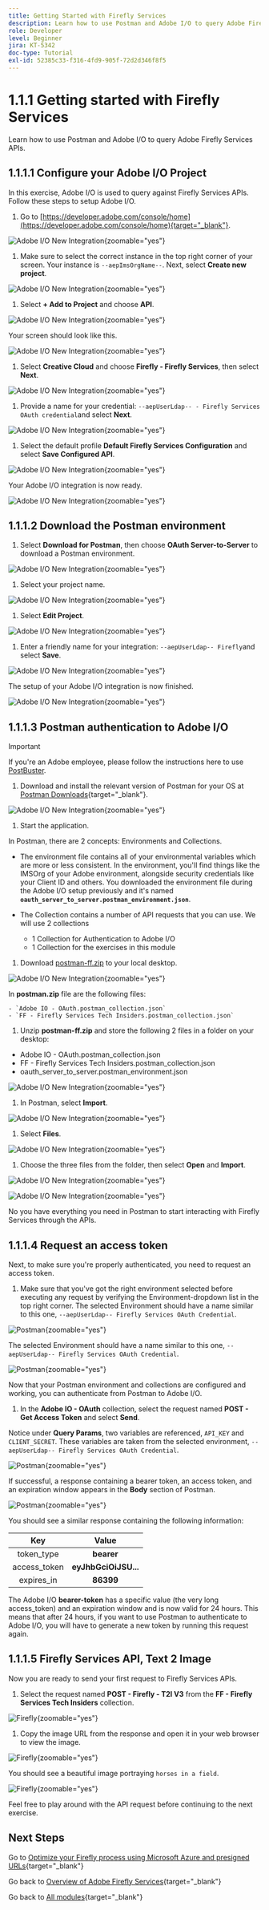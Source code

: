 ```yaml
---
title: Getting Started with Firefly Services
description: Learn how to use Postman and Adobe I/O to query Adobe Firefly Services APIs
role: Developer
level: Beginner
jira: KT-5342
doc-type: Tutorial
exl-id: 52385c33-f316-4fd9-905f-72d2d346f8f5
---
```

# 1.1.1 Getting started with Firefly Services

Learn how to use Postman and Adobe I/O to query Adobe Firefly Services APIs.

## 1.1.1.1 Configure your Adobe I/O Project

In this exercise, Adobe I/O is used to query against Firefly Services APIs. Follow these steps to setup Adobe I/O.

1. Go to [https://developer.adobe.com/console/home](https://developer.adobe.com/console/home){target="_blank"}.

  ![Adobe I/O New Integration](./images/iohome.png){zoomable="yes"}

1. Make sure to select the correct instance in the top right corner of your screen. Your instance is `--aepImsOrgName--`. Next, select **Create new project**.

  ![Adobe I/O New Integration](./images/iocomp.png){zoomable="yes"}

1. Select **+ Add to Project** and choose **API**.

  ![Adobe I/O New Integration](./images/adobe_io_access_api.png){zoomable="yes"}

 Your screen should look like this.

  ![Adobe I/O New Integration](./images/api1.png){zoomable="yes"}

1. Select **Creative Cloud** and choose **Firefly - Firefly Services**, then select **Next**.

  ![Adobe I/O New Integration](./images/api3.png){zoomable="yes"}

1. Provide a name for your credential: `--aepUserLdap-- - Firefly Services OAuth credential`and select **Next**.

  ![Adobe I/O New Integration](./images/api4.png){zoomable="yes"}

1. Select the default profile **Default Firefly Services Configuration** and select **Save Configured API**.

  ![Adobe I/O New Integration](./images/api9.png){zoomable="yes"}

  Your Adobe I/O integration is now ready.

  ![Adobe I/O New Integration](./images/api11.png){zoomable="yes"}

## 1.1.1.2 Download the Postman environment

1. Select **Download for Postman**, then choose **OAuth Server-to-Server** to download a Postman environment.

  ![Adobe I/O New Integration](./images/iopm.png){zoomable="yes"}

1. Select your project name.

  ![Adobe I/O New Integration](./images/api13.png){zoomable="yes"}

1. Select **Edit Project**.

  ![Adobe I/O New Integration](./images/api14.png){zoomable="yes"}

1. Enter a friendly name for your integration: `--aepUserLdap-- Firefly`and select **Save**.

  ![Adobe I/O New Integration](./images/api15.png){zoomable="yes"}

  The setup of your Adobe I/O integration is now finished.

  ![Adobe I/O New Integration](./images/api16.png){zoomable="yes"}

## 1.1.1.3 Postman authentication to Adobe I/O

>[!IMPORTANT]
>
>If you're an Adobe employee, please follow the instructions here to use [PostBuster](./../../../postbuster.md).

1. Download and install the relevant version of Postman for your OS at [Postman Downloads](https://www.postman.com/downloads/){target="_blank"}.

  ![Adobe I/O New Integration](./images/getstarted.png){zoomable="yes"}

1. Start the application.

  In Postman, there are 2 concepts: Environments and Collections.

  - The environment file contains all of your environmental variables which are more or less consistent. In the environment, you'll find things like the IMSOrg of your Adobe environment, alongside security credentials like your Client ID and others. You downloaded the environment file during the Adobe I/O setup previously and it's named  **`oauth_server_to_server.postman_environment.json`**.
    
  - The Collection contains a number of API requests that you can use. We will use 2 collections
    - 1 Collection for Authentication to Adobe I/O
    - 1 Collection for the exercises in this module

1. Download [postman-ff.zip](./../../../assets/postman/postman-ff.zip) to your local desktop. 

  ![Adobe I/O New Integration](./images/pmfolder.png){zoomable="yes"}

  In **postman.zip** file are the following files:

    - `Adobe IO - OAuth.postman_collection.json`
    - `FF - Firefly Services Tech Insiders.postman_collection.json`
  
1. Unzip **postman-ff.zip** and store the following 2 files in a folder on your desktop:
  - Adobe IO - OAuth.postman_collection.json 
  - FF - Firefly Services Tech Insiders.postman_collection.json 
  - oauth_server_to_server.postman_environment.json

  ![Adobe I/O New Integration](./images/pmfolder1.png){zoomable="yes"}

1. In Postman, select **Import**.

  ![Adobe I/O New Integration](./images/postmanui.png){zoomable="yes"}

1. Select **Files**.

  ![Adobe I/O New Integration](./images/choosefiles.png){zoomable="yes"}

1. Choose the three files from the folder, then select **Open** and **Import**. 

  ![Adobe I/O New Integration](./images/selectfiles.png){zoomable="yes"}

  ![Adobe I/O New Integration](./images/impconfirm.png){zoomable="yes"}

  No you have everything you need in Postman to start interacting with Firefly Services through the APIs.

## 1.1.1.4 Request an access token

Next, to make sure you're properly authenticated, you need to request an access token.

1. Make sure that you've got the right environment selected before executing any request by verifying the Environment-dropdown list in the top right corner. The selected Environment should have a name similar to this one, `--aepUserLdap-- Firefly Services OAuth Credential`.

  ![Postman](./images/envselemea1.png){zoomable="yes"}

  The selected Environment should have a name similar to this one, `--aepUserLdap-- Firefly Services OAuth Credential`.

  ![Postman](./images/envselemea.png){zoomable="yes"}

  Now that your Postman environment and collections are configured and working, you can authenticate from Postman to Adobe I/O.

1. In the **Adobe IO - OAuth** collection, select the request named **POST - Get Access Token** and select **Send**. 

  Notice under **Query Params**, two variables are referenced, `API_KEY` and `CLIENT_SECRET`. These variables are taken from the selected environment, `--aepUserLdap-- Firefly Services OAuth Credential`. 

  ![Postman](./images/ioauth.png){zoomable="yes"}

  If successful, a response containing a bearer token, an access token, and an expiration window appears in the **Body** section of Postman.

  ![Postman](./images/ioauthresp.png){zoomable="yes"}


  You should see a similar response containing the following information:

  | Key     | Value     | 
  |:-------------:| :---------------:| 
  | token_type          | **bearer** |
  | access_token    | **eyJhbGciOiJSU...** | 
  | expires_in          | **86399** |

  The Adobe I/O **bearer-token** has a specific value (the very long access_token) and an expiration window and is now valid for 24 hours. This means that after 24 hours, if you want to use Postman to authenticate to Adobe I/O, you will have to generate a new token by running this request again.

## 1.1.1.5 Firefly Services API, Text 2 Image

Now you are ready to send your first request to Firefly Services APIs.

1. Select the request named **POST - Firefly - T2I V3** from the **FF - Firefly Services Tech Insiders** collection.

  ![Firefly](./images/ff1.png){zoomable="yes"}

1. Copy the image URL from the response and open it in your web browser to view the image. 

  ![Firefly](./images/ff2.png){zoomable="yes"}

  You should see a beautiful image portraying `horses in a field`.

  ![Firefly](./images/ff3.png){zoomable="yes"}

Feel free to play around with the API request before continuing to the next exercise.

## Next Steps

Go to [Optimize your Firefly process using Microsoft Azure and presigned URLs](./ex2.md){target="_blank"}

Go back to [Overview of Adobe Firefly Services](./firefly-services.md){target="_blank"}

Go back to [All modules](./../../../overview.md){target="_blank"}
